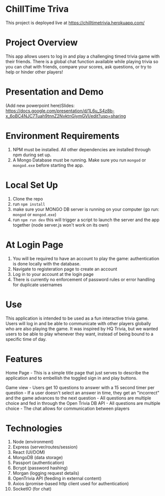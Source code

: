 # ChillTime Triva
This project is deployed live at https://chilltimetrivia.herokuapp.com/

# Project Overview
This app allows users to log in and play a challenging timed trivia game with their friends. There is a global chat function available while playing trivia so you can chat with friends, compare your scores, ask questions, or try to help or hinder other players! 

# Presentation and Demo
(Add new powerpoint here)Slides: https://docs.google.com/presentation/d/1L6u_S4z8b-x_6oBC4NJC7Tuah9tnnZ2NvktnGiymGVI/edit?usp=sharing

# Environment Requirements
1) NPM must be installed. All other dependencies are installed through npm during set up.
2) A Mongo Database must be running. Make sure you run `mongod` or `mongod.exe` before starting the app.

# Local Set Up
1) Clone the repo 
2) run `npm install` 
3) make sure your MONGO DB server is running on your computer (go run:` mongod` or `mongod.exe`)
4) run `npm run dev` this will trigger a script to launch the server and the app together (node server.js won't work on its own)

# At Login Page
1) You will be required to have an account to play the game: authentication is done locally with the database.
2) Navigate to registeration page to create an account
3) Log in to your account at the login page
4) There is currently no enforcement of password rules or error handling for duplicate usernames 

# Use
This application is intended to be used as a fun interactive trivia game. Users will log in and be able to communicate with other players globally who are also playing the game. It was inspired by HQ Trivia, but we wanted users to be able to play whenever they want, instead of being bound to a specific time of day.

# Features 
Home Page
    - This is a simple title page that just serves to describe the application and to embellish the toggled sign in and play buttons. 
    
Game view
    - Users get 10 questions to answer with a 15 second timer per question
    - If a user doesn't select an answer in time, they get an "incorrect" and the game advances to the next question
    - All questions are multiple choice and fed in through the Open Trivia DB API 
    - All questions are multiple choice
    - The chat allows for communication between players
   
# Technologies
1) Node (environment)
2) Express (server/routes/session)
3) React (UI/DOM)
4) MongoDB (data storage)
5) Passport (authentication)
6) Bcrypt (password hashing)
7) Morgan (logging request details)
8) OpenTrivia API (feeding in external content)
9) Axios (promise-based http client used for authentication)
10) SocketIO (for chat)
